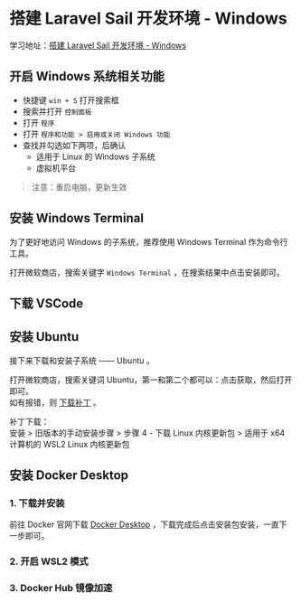 # 搭建 Laravel Sail 开发环境 - Windows

学习地址：[搭建 Laravel Sail 开发环境 - Windows](https://learnku.com/docs/laravel-development-environment/8.x/setting-up-the-sail-environment-under-windows-10/10352)

## 开启 Windows 系统相关功能
- 快捷键 `win + S` 打开搜索框
- 搜索并打开 `控制面板`
- 打开 `程序`
- 打开 `程序和功能 > 启用或关闭 Windows 功能`
- 查找并勾选如下两项，后确认
  - 适用于 Linux 的 Windows 子系统
  - 虚拟机平台

> 注意：重启电脑，更新生效

## 安装 Windows Terminal

为了更好地访问 Windows 的子系统，推荐使用 Windows Terminal 作为命令行工具。  

打开微软商店，搜索关键字 `Windows Terminal` ，在搜索结果中点击安装即可。

## 下载 VSCode
## 安装 Ubuntu
接下来下载和安装子系统 —— Ubuntu 。

打开微软商店，搜索关键词 Ubuntu，第一和第二个都可以：点击获取，然后打开即可。  
如有报错，则 [下载补丁](https://docs.microsoft.com/zh-cn/windows/wsl/install-win10#step-4---download-the-linux-kernel-update-package) 。

补丁下载：  
安装 > 旧版本的手动安装步骤 > 步骤 4 - 下载 Linux 内核更新包 > 适用于 x64 计算机的 WSL2 Linux 内核更新包

## 安装 Docker Desktop

### 1. 下载并安装
前往 Docker 官网下载 [Docker Desktop](https://hub.docker.com/editions/community/docker-ce-desktop-windows) ，下载完成后点击安装包安装，一直下一步即可。
### 2. 开启 WSL2 模式
### 3. Docker Hub 镜像加速

